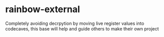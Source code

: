 # rainbow-external
Completely avoiding decrpytion by moving live register values into codecaves, this base will help and guide others to make their own project

